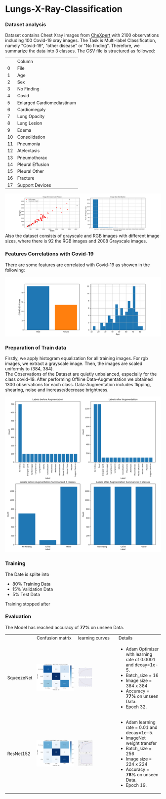 # Lungs-X-Ray-Classification
<h3>Dataset analysis</h3>
Dataset contains Chest Xray images from <a href=https://stanfordmlgroup.github.io/competitions/chexpert/>CheXpert</a>
with 2100 observations including 100 Covid-19 xray images.
The Task is Multi-label Classification, namely "Covid-19", "other disease" or "No finding".
Therefore, we summarize the data into 3 classes. The CSV file is structured as followed:
<table>
<th><td> Column </td> </th>
<tr><td>0 </td><td>File                       </td></tr>
<tr><td>1 </td><td>Age                        </td></tr>
<tr><td>2 </td><td>Sex                        </td></tr>
<tr><td>3 </td><td>No Finding                 </td></tr>
<tr><td>4 </td><td>Covid                      </td></tr>
<tr><td>5 </td><td>Enlarged Cardiomediastinum </td></tr>
<tr><td>6 </td><td>Cardiomegaly               </td></tr>
<tr><td>7 </td><td>Lung Opacity               </td></tr>
<tr><td>8 </td><td>Lung Lesion                </td></tr>
<tr><td>9 </td><td>Edema                      </td></tr>
<tr><td>10</td><td>Consolidation              </td></tr>
<tr><td>11</td><td>Pneumonia                  </td></tr>
<tr><td>12</td><td>Atelectasis                </td></tr>
<tr><td>13</td><td>Pneumothorax               </td></tr>
<tr><td>14</td><td>Pleural Effusion           </td></tr>
<tr><td>15</td><td>Pleural Other              </td></tr>
<tr><td>16</td><td>Fracture                   </td></tr>
<tr><td>17</td><td>Support Devices            </td></tr>
</table>

![COVID and csv Features](image_sizes.png)
Also the dataset consists of grayscale and RGB images with different image sizes, where there is 92 the RGB images 
and 2008 Grayscale images.

<h3>Features Correlations with Covid-19</h3>
There are some features are correlated with Covid-19 as showen in the following:

![RGB images and size distribution](features_analysis.png)

<h3>Preparation of Train data</h3>
Firstly, we apply histogram equalization for all training images. For rgb images, we extract a grayscale image. Then, the images are scaled uniformly to (384, 384).<br>
The Observations of the Dataset are quietly unbalanced, especially for the class covid-19.
After performing Offline Data-Augmentation we obtained 1300 observations for each class. 
Data-Augmentation includes flipping, shearing, noise and increase/decrease brightness.

![Balancing Data](balancing.png)

<h3>Training</h3>
The Date is splite into 
<ul>
<li>
80% Training Data
</li>
<li>
15% Validation Data
</li>
<li>
5% Test Data
</li>
</ul>


Training stopped after 

<h3>Evaluation</h3>
The Model has reached accuracy of <strong>77%</strong> on unseen Data.


<table>
<th><td> Confusion matrix </td>  <td> learning curves </td> <td> Details </td></th>
<tr><td>SqueezeNet </td><td><img src="results/SqueezeNet_conf_matrix.png"></td><td><img src="results/SqueezeNet_curves.png" width="40%">  </td> 
<td>
   <ul>
   <li>
     Adam Optimizer with learning rate of 0.0001 and decay=1e-5. 
  </li>
  <li>
    Batch_size = 16 
  </li>
  <li>
    Image size = 384 x 384
  </li>
  <li>
  Accuracy = <strong>77%</strong> on unseen Data.
  </li>
  <li>
  Epoch 32.
  </li>
</ul>
  </td></tr>
  <tr><td>ResNet152 </td><td><img src="results/ResNet152_conf_matrix.png"></td><td><img src="results/ResNet152_curves.png" width="40%">  </td> 
<td>
   <ul>
   <li>
     Adam learning rate = 0.01 and decay=1e-5. 
  </li>
     <li>
     ImageNet weight transfer 
  </li>
  <li>
    Batch_size = 256 
  </li>
  <li>
    Image size = 224 x 224
  </li>
  <li>
  Accuracy = <strong>78%</strong> on unseen Data.
  </li>
  <li>
  Epoch 19.
  </li>
</ul>
  </td></tr>
</table>